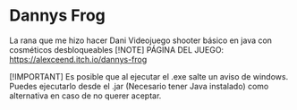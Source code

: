 # Dannys Frog
La rana que me hizo hacer Dani
Videojuego shooter básico en java con cosméticos desbloqueables
[!NOTE]
PÁGINA DEL JUEGO: https://alexceend.itch.io/dannys-frog

[!IMPORTANT]
Es posible que al ejecutar el .exe salte un aviso de windows. Puedes ejecutarlo desde el .jar (Necesario tener Java instalado) como alternativa en caso de no querer aceptar.
